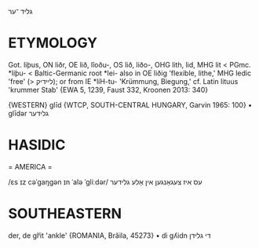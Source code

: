 גליד
־ער

ETYMOLOGY
===========
Got. liþus, ON liðr, OE lið, lîoðu-, OS lið, liðo-, OHG lith, lid, MHG lit < PGmc. *liþu- < Baltic-Germanic root *lei- also in OE liðig 'flexible, lithe,' MHG ledic 'free' (> ליידיק); or from IE *líH-tu- 'Krümmung, Biegung,' cf. Latin lituus 'krummer Stab' 
{EWA 5, 1239, Faust 332, Kroonen 2013: 340}

{WESTERN}
glīd {WTCP, SOUTH-CENTRAL HUNGARY, Garvin 1965: 100}
	•	glīdər גלידער

HASIDIC
=======
= AMERICA = 

/ɛs ɪz cəˈgaŋgən ɪn ˈalə ˈgliːdər/ עס איז צעגאַנגען אין אַלע גלידער

SOUTHEASTERN
==============

der, de glʲit 'ankle' {ROMANIA, Brăila, 45273}
	•	di gʎidn די גלידן
